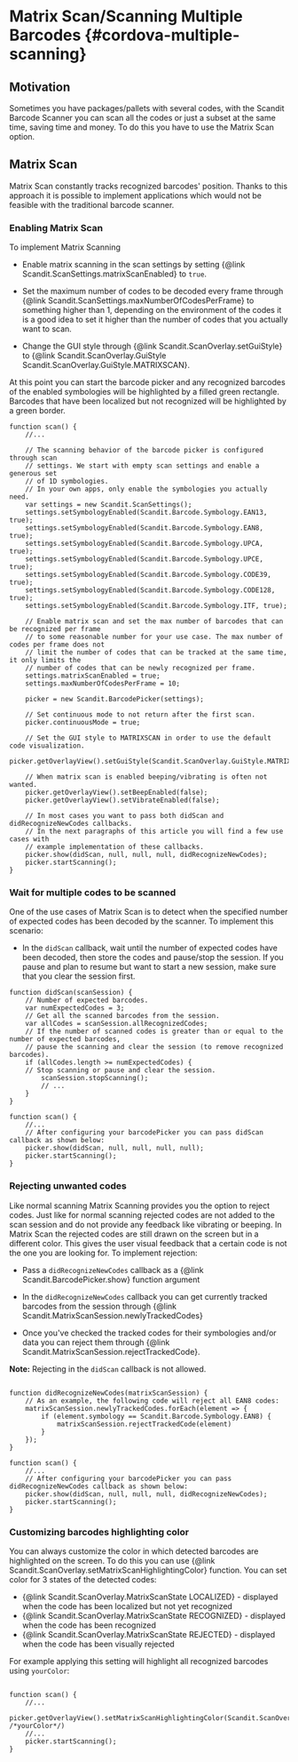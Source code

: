Matrix Scan/Scanning Multiple Barcodes {#cordova-multiple-scanning}
===================================================

## Motivation

Sometimes you have packages/pallets with several codes, with the Scandit Barcode Scanner you can scan all the codes or just a subset at the same time, saving time and money. To do this you have to use the Matrix Scan option.


## Matrix Scan

Matrix Scan constantly tracks recognized barcodes' position. Thanks to this approach it is possible to implement applications which would not be feasible with the traditional barcode scanner.

### Enabling Matrix Scan

To implement Matrix Scanning

- Enable matrix scanning in the scan settings by setting {@link Scandit.ScanSettings.matrixScanEnabled} to `true`.

- Set the maximum number of codes to be decoded every frame through {@link Scandit.ScanSettings.maxNumberOfCodesPerFrame} to something higher than 1, depending on the environment of the codes it is a good idea to set it higher than the number of codes that you actually want to scan.

- Change the GUI style through {@link Scandit.ScanOverlay.setGuiStyle} to {@link  Scandit.ScanOverlay.GuiStyle Scandit.ScanOverlay.GuiStyle.MATRIXSCAN}.

At this point you can start the barcode picker and any recognized barcodes of the enabled symbologies will be highlighted by a filled green rectangle. Barcodes that have been localized but not recognized will be highlighted by a green border.

~~~~~~~~~~~~~~~~{.java}
function scan() {
    //...

    // The scanning behavior of the barcode picker is configured through scan
    // settings. We start with empty scan settings and enable a generous set
    // of 1D symbologies.
    // In your own apps, only enable the symbologies you actually need.
    var settings = new Scandit.ScanSettings();
    settings.setSymbologyEnabled(Scandit.Barcode.Symbology.EAN13, true);
    settings.setSymbologyEnabled(Scandit.Barcode.Symbology.EAN8, true);
    settings.setSymbologyEnabled(Scandit.Barcode.Symbology.UPCA, true);
    settings.setSymbologyEnabled(Scandit.Barcode.Symbology.UPCE, true);
    settings.setSymbologyEnabled(Scandit.Barcode.Symbology.CODE39, true);
    settings.setSymbologyEnabled(Scandit.Barcode.Symbology.CODE128, true);
    settings.setSymbologyEnabled(Scandit.Barcode.Symbology.ITF, true);

    // Enable matrix scan and set the max number of barcodes that can be recognized per frame
    // to some reasonable number for your use case. The max number of codes per frame does not
    // limit the number of codes that can be tracked at the same time, it only limits the
    // number of codes that can be newly recognized per frame.
    settings.matrixScanEnabled = true;
    settings.maxNumberOfCodesPerFrame = 10;

    picker = new Scandit.BarcodePicker(settings);

    // Set continuous mode to not return after the first scan.
    picker.continuousMode = true;

    // Set the GUI style to MATRIXSCAN in order to use the default code visualization.
    picker.getOverlayView().setGuiStyle(Scandit.ScanOverlay.GuiStyle.MATRIXSCAN);

    // When matrix scan is enabled beeping/vibrating is often not wanted.
    picker.getOverlayView().setBeepEnabled(false);
    picker.getOverlayView().setVibrateEnabled(false);

    // In most cases you want to pass both didScan and didRecognizeNewCodes callbacks.
    // In the next paragraphs of this article you will find a few use cases with
    // example implementation of these callbacks.
    picker.show(didScan, null, null, null, didRecognizeNewCodes);
    picker.startScanning();
}
~~~~~~~~~~~~~~~~

### Wait for multiple codes to be scanned

One of the use cases of Matrix Scan is to detect when the specified number of expected codes has been decoded by the scanner. To implement this scenario:

- In the `didScan` callback, wait until the number of expected codes have been decoded, then store the codes and pause/stop the session. If you pause and plan to resume but want to start a new session, make sure that you clear the session first.

~~~~~~~~~~~~~~~~{.java}
function didScan(scanSession) {
    // Number of expected barcodes.
    var numExpectedCodes = 3;
    // Get all the scanned barcodes from the session.
    var allCodes = scanSession.allRecognizedCodes;
    // If the number of scanned codes is greater than or equal to the number of expected barcodes,
    // pause the scanning and clear the session (to remove recognized barcodes).
    if (allCodes.length >= numExpectedCodes) {
    // Stop scanning or pause and clear the session.
        scanSession.stopScanning();
        // ...
    }
}

function scan() {
    //...
    // After configuring your barcodePicker you can pass didScan callback as shown below:
    picker.show(didScan, null, null, null, null);
    picker.startScanning();
}
~~~~~~~~~~~~~~~~

### Rejecting unwanted codes

Like normal scanning Matrix Scanning provides you the option to reject codes. Just like for normal scanning rejected codes are not added to the scan session and do not provide any feedback like vibrating or beeping. In Matrix Scan the rejected codes are still drawn on the screen but in a different color. This gives the user visual feedback that a certain code is not the one you are looking for. To implement rejection:

- Pass a `didRecognizeNewCodes` callback as a {@link Scandit.BarcodePicker.show} function argument

- In the `didRecognizeNewCodes` callback you can get currently tracked barcodes from the session through {@link Scandit.MatrixScanSession.newlyTrackedCodes}

- Once you've checked the tracked codes for their symbologies and/or data you can reject them through {@link Scandit.MatrixScanSession.rejectTrackedCode}.

**Note:** Rejecting in the `didScan` callback is not allowed.

~~~~~~~~~~~~~~~~{.java}

function didRecognizeNewCodes(matrixScanSession) {
    // As an example, the following code will reject all EAN8 codes:
    matrixScanSession.newlyTrackedCodes.forEach(element => {
        if (element.symbology == Scandit.Barcode.Symbology.EAN8) {
            matrixScanSession.rejectTrackedCode(element)
        }
    });
}

function scan() {
    //...
    // After configuring your barcodePicker you can pass didRecognizeNewCodes callback as shown below:
    picker.show(didScan, null, null, null, didRecognizeNewCodes);
    picker.startScanning();
}

~~~~~~~~~~~~~~~~

### Customizing barcodes highlighting color

You can always customize the color in which detected barcodes are highlighted on the screen. To do this you can use {@link Scandit.ScanOverlay.setMatrixScanHighlightingColor} function. You can set color for 3 states of the detected codes:
- {@link Scandit.ScanOverlay.MatrixScanState LOCALIZED} - displayed when the code has been localized but not yet recognized
- {@link Scandit.ScanOverlay.MatrixScanState RECOGNIZED} - displayed when the code has been recognized
- {@link Scandit.ScanOverlay.MatrixScanState REJECTED} - displayed when the code has been visually rejected

For example applying this setting will highlight all recognized barcodes using `yourColor`:

~~~~~~~~~~~~~~~~{.java}

function scan() {
    //...
    picker.getOverlayView().setMatrixScanHighlightingColor(Scandit.ScanOverlay.MatrixScanState.RECOGNIZED, /*yourColor*/)
    //...
    picker.startScanning();
}

~~~~~~~~~~~~~~~~
